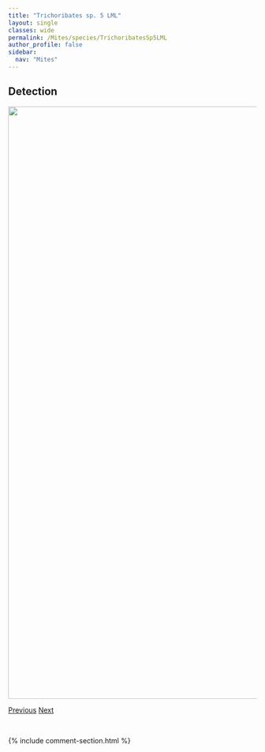```yaml
---
title: "Trichoribates sp. 5 LML"
layout: single
classes: wide
permalink: /Mites/species/TrichoribatesSp5LML
author_profile: false
sidebar:
  nav: "Mites"
---
```


<h2>Detection</h2>

<a href="https://drive.google.com/uc?export=view&id=1vUVBizGqxzVH8WIyYJVUzJqwK4u5Eea-">
<img src="https://drive.google.com/uc?export=view&id=1vUVBizGqxzVH8WIyYJVUzJqwK4u5Eea-" height = "1200" width = "800">
</a>


<a href="/DevelopmentWebsite/Mites/species/TrichoribatesSp4DEW" class="pagination--pager" title="Trichoribates sp. 4 DEW">Previous</a> <a href="/DevelopmentWebsite/Mites/species/TrichoribatesSp6LML" class="pagination--pager" title="Trichoribates sp. 6 LML">Next</a>

<p>&nbsp;</p>

{% include comment-section.html %}
